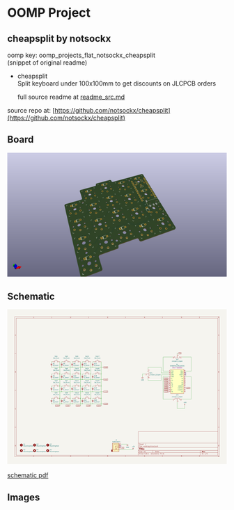 # OOMP Project  
## cheapsplit  by notsockx  
  
oomp key: oomp_projects_flat_notsockx_cheapsplit  
(snippet of original readme)  
  
- cheapsplit  
Split keyboard under 100x100mm to get discounts on JLCPCB orders  
  
  full source readme at [readme_src.md](readme_src.md)  
  
source repo at: [https://github.com/notsockx/cheapsplit](https://github.com/notsockx/cheapsplit)  
## Board  
  
[![working_3d.png](working_3d_600.png)](working_3d.png)  
## Schematic  
  
[![working_schematic.png](working_schematic_600.png)](working_schematic.png)  
  
[schematic pdf](working_schematic.pdf)  
## Images  
